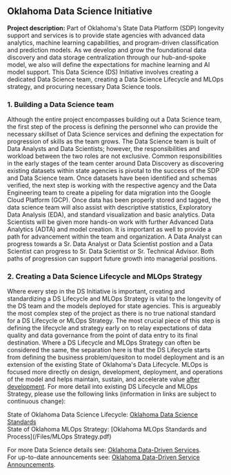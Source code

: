 ## Oklahoma Data Science Initiative

**Project description:** Part of Oklahoma's State Data Platform (SDP) longevity support and services is to provide state agencies with advanced data analytics, machine learning capabilities, and program-driven classification and prediction models. As we develop and grow the foundational data discovery and data storage centralization through our hub-and-spoke model, we also will define the expectations for machine learning and AI model support. This Data Science (DS) Initiative involves creating a dedicated Data Science team, creating a Data Science Lifecycle and MLOps strategy, and procuring necessary Data Science tools.


### 1. Building a Data Science team
Although the entire project encompasses building out a Data Science team, the first step of the process is defining the personnel who can provide the necessary skillset of Data Science services and defining the expectation for progression of skills as the team grows. The Data Science team is built of Data Analysts and Data Scientists; however, the responsibilities and workload between the two roles are not exclusive. Common responsibilities in the early stages of the team center around Data Discovery as discovering existing datasets within state agencies is pivotal to the success of the SDP and Data Science team. Once datasets have been identified and schemas verified, the next step is working with the respective agency and the Data Engineering team to create a pipeling for data migration into the Google Cloud Platform (GCP). Once data has been properly stored and tagged, the data science team will also assist with descriptive statistics, Exploratory Data Analysis (EDA), and standard visualization and basic analytics. Data Scientists will be given more hands-on work with further Advanced Data Analytics (ADTA) and model creation. It is important as well to provide a path for advancement within the team and organization. A Data Analyst can progress towards a Sr. Data Analyst or Data Scientist postion and a Data Scientist can progress to Sr. Data Scientist or Sr. Technical Advisor. Both paths of progression can support future growth into managerial positions.

### 2. Creating a Data Science Lifecycle and MLOps Strategy
Where every step in the DS Initiative is important, creating and standardizing a DS Lifecycle and MLOps Strategy is vital to the longevity of the DS team and the models deployed for state agencies. This is argueably the most complex step of the project as there is no true national standard for a DS Lifecycle or MLOps Strategy. The most crucial piece of this step is defining the lifecycle and strategy early on to relay expectations of data quality and data governance from the point of data entry to its final destination. Where a DS Lifecycle and MLOps Strategy can often be considered the same, the separation here is that the DS Lifecycle starts from defining the business problem/quesiton to model deployment and is an extension of the existing State of Oklahoma's Data Lifecycle. MLOps is focused more directly on design, development, deployment, and operations of the model and helps maintain, sustain, and accelerate value <ins>after development</ins>. For more detail into existing DS Lifecycle and MLOps Strategy, please use the following links (information in links are subject to continuous change):

State of Oklahoma Data Science Lifecycle: [Oklahoma Data Science Standards](/Files/DS_Microsoft_Standards.pdf)<br>
State of Oklahoma MLOps Strategy: [Oklahoma MLOps Standards and Process](/Files/MLOps Strategy.pdf)


For more Data Science details see: [Oklahoma Data-Driven Services](https://oklahoma.gov/omes/services/information-services/dataservices/data-science.html).
<br>
For up-to-date announcements see: [Oklahoma Data-Driven Service Announcements](https://oklahoma.gov/omes/services/information-services/dataservices/announcements.html).

